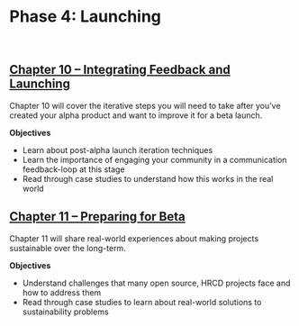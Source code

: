 # Phase 4: Launching

<br />

## [Chapter 10 – Integrating Feedback and Launching](/launching/10/)

Chapter 10 will cover the iterative steps you will need to take after you’ve created your alpha product and want to improve it for a beta launch.

**Objectives**

- Learn about post-alpha launch iteration techniques
- Learn the importance of engaging your community in a communication feedback-loop at this stage
- Read through case studies to understand how this works in the real world

## [Chapter 11 – Preparing for Beta](/launching/11/)

Chapter 11 will share real-world experiences about making projects sustainable over the long-term.

**Objectives**

- Understand challenges that many open source, HRCD projects face and how to address them
- Read through case studies to learn about real-world solutions to sustainability problems
